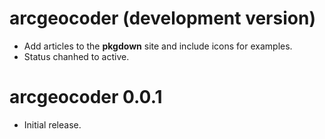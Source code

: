 # arcgeocoder (development version)

-   Add articles to the **pkgdown** site and include icons for examples.
- Status chanhed to active.

# arcgeocoder 0.0.1

-   Initial release.
